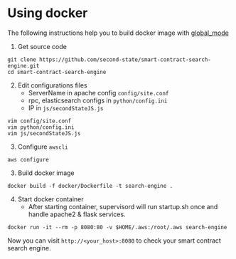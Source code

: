 # Using docker

The following instructions help you to build docker image with [global_mode](https://github.com/second-state/smart-contract-search-engine/blob/master/documentation/global_mode.md)

1. Get source code

```
git clone https://github.com/second-state/smart-contract-search-engine.git
cd smart-contract-search-engine
```

2. Edit configurations files
    - ServerName in apache config `config/site.conf`
    - rpc, elasticsearch configs in `python/config.ini`
    - IP in `js/secondStateJS.js`

```
vim config/site.conf
vim python/config.ini
vim js/secondStateJS.js
```

3. Configure `awscli`

```
aws configure
```

3. Build docker image

```
docker build -f docker/Dockerfile -t search-engine .
```

4. Start docker container
    - After starting container, supervisord will run startup.sh once and handle apache2 & flask services.

```
docker run -it --rm -p 8080:80 -v $HOME/.aws:/root/.aws search-engine
```

Now you can visit `http://<your_host>:8080` to check your smart contract search engine.
